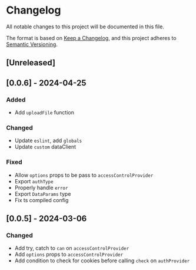 # Changelog

All notable changes to this project will be documented in this file.

The format is based on [Keep a Changelog](https://keepachangelog.com/en/1.1.0/),
and this project adheres to [Semantic Versioning](https://semver.org/spec/v2.0.0.html).

## [Unreleased]

## [0.0.6] - 2024-04-25

### Added

- Add `uploadFile` function

### Changed

- Update `eslint`, add `globals`
- Update `custom` dataClient

### Fixed

- Allow `options` props to be pass to `accessControlProvider`
- Export `authType`
- Properly handle `error`
- Export `DataParams` type
- Fix ts compiled config

## [0.0.5] - 2024-03-06

### Changed

- Add try, catch to `can` on `accessControlProvider`
- Add `options` props to `accessControlProvider`
- Add condition to check for cookies before calling `check` on `authProvider`